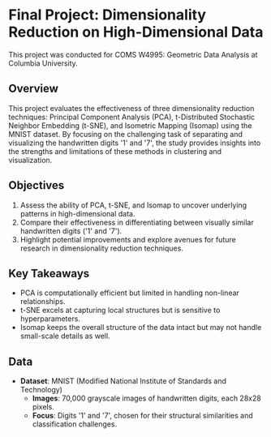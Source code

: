 # **Final Project: Dimensionality Reduction on High-Dimensional Data**
This project was conducted for COMS W4995: Geometric Data Analysis at Columbia University.

## **Overview**
This project evaluates the effectiveness of three dimensionality reduction techniques: Principal Component Analysis (PCA), t-Distributed Stochastic Neighbor Embedding (t-SNE), and Isometric Mapping (Isomap) using the MNIST dataset. By focusing on the challenging task of separating and visualizing the handwritten digits '1' and '7', the study provides insights into the strengths and limitations of these methods in clustering and visualization.

## **Objectives**
1. Assess the ability of PCA, t-SNE, and Isomap to uncover underlying patterns in high-dimensional data.
2. Compare their effectiveness in differentiating between visually similar handwritten digits ('1' and '7').
3. Highlight potential improvements and explore avenues for future research in dimensionality reduction techniques.

## **Key Takeaways**
- PCA is computationally efficient but limited in handling non-linear relationships.
- t-SNE excels at capturing local structures but is sensitive to hyperparameters.
- Isomap keeps the overall structure of the data intact but may not handle small-scale details as well.

## **Data**
- **Dataset**: MNIST (Modified National Institute of Standards and Technology)
  - **Images**: 70,000 grayscale images of handwritten digits, each 28x28 pixels.
  - **Focus**: Digits '1' and '7', chosen for their structural similarities and classification challenges.
